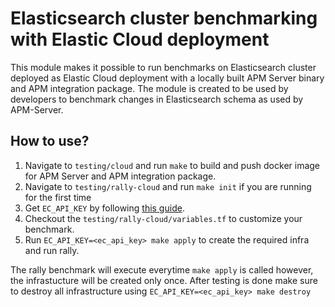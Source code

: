 # Elasticsearch cluster benchmarking with Elastic Cloud deployment

This module makes it possible to run benchmarks on Elasticsearch cluster deployed as
Elastic Cloud deployment with a locally built APM Server binary and APM integration package.
The module is created to be used by developers to benchmark changes in Elasticsearch schema
as used by APM-Server.

## How to use?

1. Navigate to `testing/cloud` and run `make` to build and push docker image for APM Server
and APM integration package.
2. Navigate to `testing/rally-cloud` and run `make init` if you are running for the first
time
3. Get `EC_API_KEY` by following [this guide](https://www.elastic.co/guide/en/cloud-enterprise/current/ece-restful-api-authentication.html#ece-api-keys).
4. Checkout the `testing/rally-cloud/variables.tf` to customize your benchmark.
5. Run `EC_API_KEY=<ec_api_key> make apply` to create the required infra and run rally.

The rally benchmark will execute everytime `make apply` is called however, the infrastucture
will be created only once. After testing is done make sure to destroy all infrastructure using
`EC_API_KEY=<ec_api_key> make destroy`
